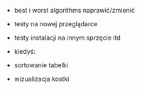
- best i worst algorithms naprawić/zmienić

- testy na nowej przeglądarce
- testy instalacji na innym sprzęcie itd

- kiedyś:
- sortowanie tabelki
- wizualizacja kostki
